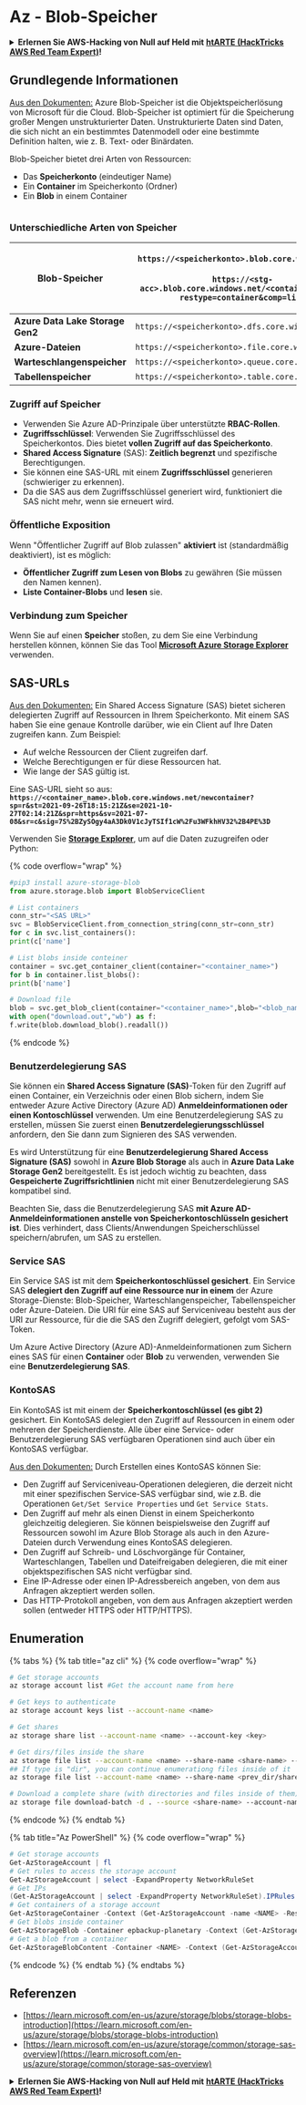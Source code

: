 # Az - Blob-Speicher

<details>

<summary><strong>Erlernen Sie AWS-Hacking von Null auf Held mit</strong> <a href="https://training.hacktricks.xyz/courses/arte"><strong>htARTE (HackTricks AWS Red Team Expert)</strong></a><strong>!</strong></summary>

Andere Möglichkeiten, HackTricks zu unterstützen:

* Wenn Sie Ihr **Unternehmen in HackTricks beworben sehen möchten** oder **HackTricks als PDF herunterladen möchten**, überprüfen Sie die [**ABONNEMENTPLÄNE**](https://github.com/sponsors/carlospolop)!
* Holen Sie sich das [**offizielle PEASS & HackTricks-Merch**](https://peass.creator-spring.com)
* Entdecken Sie [**The PEASS Family**](https://opensea.io/collection/the-peass-family), unsere Sammlung exklusiver [**NFTs**](https://opensea.io/collection/the-peass-family)
* **Treten Sie der** 💬 [**Discord-Gruppe**](https://discord.gg/hRep4RUj7f) oder der [**Telegramm-Gruppe**](https://t.me/peass) bei oder **folgen** Sie uns auf **Twitter** 🐦 [**@hacktricks\_live**](https://twitter.com/hacktricks\_live)**.**
* **Teilen Sie Ihre Hacking-Tricks, indem Sie PRs an die** [**HackTricks**](https://github.com/carlospolop/hacktricks) und [**HackTricks Cloud**](https://github.com/carlospolop/hacktricks-cloud) GitHub-Repositories senden.

</details>

## Grundlegende Informationen

[Aus den Dokumenten:](https://learn.microsoft.com/en-us/azure/storage/blobs/storage-blobs-overview) Azure Blob-Speicher ist die Objektspeicherlösung von Microsoft für die Cloud. Blob-Speicher ist optimiert für die Speicherung großer Mengen unstrukturierter Daten. Unstrukturierte Daten sind Daten, die sich nicht an ein bestimmtes Datenmodell oder eine bestimmte Definition halten, wie z. B. Text- oder Binärdaten.

Blob-Speicher bietet drei Arten von Ressourcen:

* Das **Speicherkonto** (eindeutiger Name)
* Ein **Container** im Speicherkonto (Ordner)
* Ein **Blob** in einem Container

<figure><img src="../../../.gitbook/assets/image (114).png" alt=""><figcaption></figcaption></figure>

### Unterschiedliche Arten von Speicher

| **Blob-Speicher**               | <p><code>https://&#x3C;speicherkonto>.blob.core.windows.net</code><br><br><code>https://&#x3C;stg-acc>.blob.core.windows.net/&#x3C;container-name>?restype=container&#x26;comp=list</code></p> |
| ------------------------------- | ------------------------------------------------------------------------------------------------------------------------------------------------------------------------------------------------ |
| **Azure Data Lake Storage Gen2** | `https://<speicherkonto>.dfs.core.windows.net`                                                                                                                                                 |
| **Azure-Dateien**               | `https://<speicherkonto>.file.core.windows.net`                                                                                                                                                |
| **Warteschlangenspeicher**      | `https://<speicherkonto>.queue.core.windows.net`                                                                                                                                               |
| **Tabellenspeicher**            | `https://<speicherkonto>.table.core.windows.net`                                                                                                                                               |

### Zugriff auf Speicher <a href="#about-blob-storage" id="about-blob-storage"></a>

* Verwenden Sie Azure AD-Prinzipale über unterstützte **RBAC-Rollen**.
* **Zugriffsschlüssel**: Verwenden Sie Zugriffsschlüssel des Speicherkontos. Dies bietet **vollen Zugriff auf das Speicherkonto**.
* **Shared Access Signature** (SAS): **Zeitlich begrenzt** und spezifische Berechtigungen.
* Sie können eine SAS-URL mit einem **Zugriffsschlüssel** generieren (schwieriger zu erkennen).
* Da die SAS aus dem Zugriffsschlüssel generiert wird, funktioniert die SAS nicht mehr, wenn sie erneuert wird.

### Öffentliche Exposition

Wenn "Öffentlicher Zugriff auf Blob zulassen" **aktiviert** ist (standardmäßig deaktiviert), ist es möglich:

* **Öffentlicher Zugriff zum Lesen von Blobs** zu gewähren (Sie müssen den Namen kennen).
* **Liste Container-Blobs** und **lesen** sie.

### Verbindung zum Speicher

Wenn Sie auf einen **Speicher** stoßen, zu dem Sie eine Verbindung herstellen können, können Sie das Tool [**Microsoft Azure Storage Explorer**](https://azure.microsoft.com/es-es/products/storage/storage-explorer/) verwenden.

## SAS-URLs

[Aus den Dokumenten:](https://learn.microsoft.com/en-us/azure/storage/common/storage-sas-overview) Ein Shared Access Signature (SAS) bietet sicheren delegierten Zugriff auf Ressourcen in Ihrem Speicherkonto. Mit einem SAS haben Sie eine genaue Kontrolle darüber, wie ein Client auf Ihre Daten zugreifen kann. Zum Beispiel:

* Auf welche Ressourcen der Client zugreifen darf.
* Welche Berechtigungen er für diese Ressourcen hat.
* Wie lange der SAS gültig ist.

Eine SAS-URL sieht so aus: **`https://<container_name>.blob.core.windows.net/newcontainer?sp=r&st=2021-09-26T18:15:21Z&se=2021-10-27T02:14:21Z&spr=https&sv=2021-07-08&sr=c&sig=7S%2BZySOgy4aA3Dk0V1cJyTSIf1cW%2Fu3WFkhHV32%2B4PE%3D`**

Verwenden Sie [**Storage Explorer**](https://azure.microsoft.com/en-us/features/storage-explorer/), um auf die Daten zuzugreifen oder Python:

{% code overflow="wrap" %}
```python
#pip3 install azure-storage-blob
from azure.storage.blob import BlobServiceClient

# List containers
conn_str="<SAS URL>"
svc = BlobServiceClient.from_connection_string(conn_str=conn_str)
for c in svc.list_containers():
print(c['name']

# List blobs inside conteiner
container = svc.get_container_client(container="<container_name>")
for b in container.list_blobs():
print(b['name']

# Download file
blob = svc.get_blob_client(container="<container_name>",blob="<blob_name>")
with open("download.out","wb") as f:
f.write(blob.download_blob().readall())
```
{% endcode %}

### Benutzerdelegierung SAS <a href="#user-delegation-sas" id="user-delegation-sas"></a>

Sie können ein **Shared Access Signature (SAS)**-Token für den Zugriff auf einen Container, ein Verzeichnis oder einen Blob sichern, indem Sie entweder Azure Active Directory (Azure AD) **Anmeldeinformationen oder einen Kontoschlüssel** verwenden. Um eine Benutzerdelegierung SAS zu erstellen, müssen Sie zuerst einen **Benutzerdelegierungsschlüssel** anfordern, den Sie dann zum Signieren des SAS verwenden.

Es wird Unterstützung für eine **Benutzerdelegierung Shared Access Signature (SAS)** sowohl in **Azure Blob Storage** als auch in **Azure Data Lake Storage Gen2** bereitgestellt. Es ist jedoch wichtig zu beachten, dass **Gespeicherte Zugriffsrichtlinien** nicht mit einer Benutzerdelegierung SAS kompatibel sind.

Beachten Sie, dass die Benutzerdelegierung SAS **mit Azure AD-Anmeldeinformationen anstelle von Speicherkontoschlüsseln gesichert ist**. Dies verhindert, dass Clients/Anwendungen Speicherschlüssel speichern/abrufen, um SAS zu erstellen.

### Service SAS

Ein Service SAS ist mit dem **Speicherkontoschlüssel gesichert**. Ein Service SAS **delegiert den Zugriff auf eine Ressource nur in einem** der Azure Storage-Dienste: Blob-Speicher, Warteschlangenspeicher, Tabellenspeicher oder Azure-Dateien. Die URI für eine SAS auf Serviceniveau besteht aus der URI zur Ressource, für die die SAS den Zugriff delegiert, gefolgt vom SAS-Token.

Um Azure Active Directory (Azure AD)-Anmeldeinformationen zum Sichern eines SAS für einen **Container** oder **Blob** zu verwenden, verwenden Sie eine **Benutzerdelegierung SAS**.

### KontoSAS

Ein KontoSAS ist mit einem der **Speicherkontoschlüssel (es gibt 2)** gesichert. Ein KontoSAS delegiert den Zugriff auf Ressourcen in einem oder mehreren der Speicherdienste. Alle über eine Service- oder Benutzerdelegierung SAS verfügbaren Operationen sind auch über ein KontoSAS verfügbar.

[Aus den Dokumenten:](https://learn.microsoft.com/en-us/rest/api/storageservices/create-account-sas) Durch Erstellen eines KontoSAS können Sie:

* Den Zugriff auf Serviceniveau-Operationen delegieren, die derzeit nicht mit einer spezifischen Service-SAS verfügbar sind, wie z.B. die Operationen `Get/Set Service Properties` und `Get Service Stats`.
* Den Zugriff auf mehr als einen Dienst in einem Speicherkonto gleichzeitig delegieren. Sie können beispielsweise den Zugriff auf Ressourcen sowohl im Azure Blob Storage als auch in den Azure-Dateien durch Verwendung eines KontoSAS delegieren.
* Den Zugriff auf Schreib- und Löschvorgänge für Container, Warteschlangen, Tabellen und Dateifreigaben delegieren, die mit einer objektspezifischen SAS nicht verfügbar sind.
* Eine IP-Adresse oder einen IP-Adressbereich angeben, von dem aus Anfragen akzeptiert werden sollen.
* Das HTTP-Protokoll angeben, von dem aus Anfragen akzeptiert werden sollen (entweder HTTPS oder HTTP/HTTPS).

## Enumeration

{% tabs %}
{% tab title="az cli" %}
{% code overflow="wrap" %}
```bash
# Get storage accounts
az storage account list #Get the account name from here

# Get keys to authenticate
az storage account keys list --account-name <name>

# Get shares
az storage share list --account-name <name> --account-key <key>

# Get dirs/files inside the share
az storage file list --account-name <name> --share-name <share-name> --account-key <key>
## If type is "dir", you can continue enumerationg files inside of it
az storage file list --account-name <name> --share-name <prev_dir/share-name> --account-key <key>

# Download a complete share (with directories and files inside of them)
az storage file download-batch -d . --source <share-name> --account-name <name> --account-key <key>
```
{% endcode %}
{% endtab %}

{% tab title="Az PowerShell" %}
{% code overflow="wrap" %}
```powershell
# Get storage accounts
Get-AzStorageAccount | fl
# Get rules to access the storage account
Get-AzStorageAccount | select -ExpandProperty NetworkRuleSet
# Get IPs
(Get-AzStorageAccount | select -ExpandProperty NetworkRuleSet).IPRules
# Get containers of a storage account
Get-AzStorageContainer -Context (Get-AzStorageAccount -name <NAME> -ResourceGroupName <NAME>).context
# Get blobs inside container
Get-AzStorageBlob -Container epbackup-planetary -Context (Get-AzStorageAccount -name <name> -ResourceGroupName <name>).context
# Get a blob from a container
Get-AzStorageBlobContent -Container <NAME> -Context (Get-AzStorageAccount -name <NAME> -ResourceGroupName <NAME>).context -Blob <blob_name> -Destination .\Desktop\filename.txt
```
{% endcode %}
{% endtab %}
{% endtabs %}

## Referenzen

* [https://learn.microsoft.com/en-us/azure/storage/blobs/storage-blobs-introduction](https://learn.microsoft.com/en-us/azure/storage/blobs/storage-blobs-introduction)
* [https://learn.microsoft.com/en-us/azure/storage/common/storage-sas-overview](https://learn.microsoft.com/en-us/azure/storage/common/storage-sas-overview)

<details>

<summary><strong>Erlernen Sie AWS-Hacking von Null auf Held mit</strong> <a href="https://training.hacktricks.xyz/courses/arte"><strong>htARTE (HackTricks AWS Red Team Expert)</strong></a><strong>!</strong></summary>

Andere Möglichkeiten, HackTricks zu unterstützen:

* Wenn Sie Ihr **Unternehmen in HackTricks beworben sehen möchten** oder **HackTricks im PDF-Format herunterladen möchten**, überprüfen Sie die [**ABONNEMENTPLÄNE**](https://github.com/sponsors/carlospolop)!
* Holen Sie sich das [**offizielle PEASS & HackTricks-Merch**](https://peass.creator-spring.com)
* Entdecken Sie [**The PEASS Family**](https://opensea.io/collection/the-peass-family), unsere Sammlung exklusiver [**NFTs**](https://opensea.io/collection/the-peass-family)
* **Treten Sie der** 💬 [**Discord-Gruppe**](https://discord.gg/hRep4RUj7f) oder der [**Telegram-Gruppe**](https://t.me/peass) bei oder **folgen** Sie uns auf **Twitter** 🐦 [**@hacktricks\_live**](https://twitter.com/hacktricks\_live)**.**
* **Teilen Sie Ihre Hacking-Tricks, indem Sie PRs an die** [**HackTricks**](https://github.com/carlospolop/hacktricks) und [**HackTricks Cloud**](https://github.com/carlospolop/hacktricks-cloud) GitHub-Repositories einreichen.

</details>
